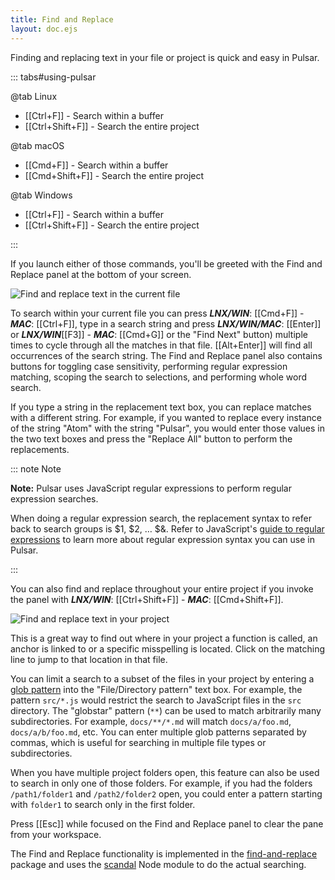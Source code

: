 ```yaml
---
title: Find and Replace
layout: doc.ejs
---
```


Finding and replacing text in your file or project is quick and easy in Pulsar.

::: tabs#using-pulsar

@tab Linux

- [[Ctrl+F]] - Search within a buffer
- [[Ctrl+Shift+F]] - Search the entire project

@tab macOS

- [[Cmd+F]] - Search within a buffer
- [[Cmd+Shift+F]] - Search the entire project

@tab Windows

- [[Ctrl+F]] - Search within a buffer
- [[Ctrl+Shift+F]] - Search the entire project

:::

If you launch either of those commands, you'll be greeted with the Find and
Replace panel at the bottom of your screen.

![Find and replace text in the current file](/img/atom/find-replace-file.png "Find and replace text in the current file")

To search within your current file you can press
**_LNX/WIN_**: [[Cmd+F]] -
**_MAC_**: [[Ctrl+F]], type in a search string and press
**_LNX/WIN/MAC_**: [[Enter]] or
**_LNX/WIN_**[[F3]] -
**_MAC_**: [[Cmd+G]] or the "Find Next" button) multiple
times to cycle through all the matches in that file. [[Alt+Enter]] will
find all occurrences of the search string. The Find and Replace panel also
contains buttons for toggling case sensitivity, performing regular expression
matching, scoping the search to selections, and performing whole word search.

If you type a string in the replacement text box, you can replace matches with a
different string. For example, if you wanted to replace every instance of the
string "Atom" with the string "Pulsar", you would enter those values in the two
text boxes and press the "Replace All" button to perform the replacements.

::: note Note

**Note:** Pulsar uses JavaScript regular expressions to perform regular
expression searches.

When doing a regular expression search, the replacement syntax to refer back to
search groups is $1, $2, … $&. Refer to JavaScript's [guide to regular expressions](https://developer.mozilla.org/en-US/docs/Web/JavaScript/Guide/Regular_Expressions)
to learn more about regular expression syntax you can use in Pulsar.

:::

You can also find and replace throughout your entire project if you invoke the
panel with **_LNX/WIN_**: [[Ctrl+Shift+F]] -
**_MAC_**: [[Cmd+Shift+F]].

![Find and replace text in your project](/img/atom/find-replace-project.png "Find and replace text in your project")

This is a great way to find out where in your project a function is called, an
anchor is linked to or a specific misspelling is located. Click on the matching
line to jump to that location in that file.

You can limit a search to a subset of the files in your project by entering a
[glob pattern](https://en.wikipedia.org/wiki/Glob_%28programming%29) into the
"File/Directory pattern" text box. For example, the pattern `src/*.js` would
restrict the search to JavaScript files in the `src` directory. The "globstar"
pattern (`**`) can be used to match arbitrarily many subdirectories. For
example, `docs/**/*.md` will match `docs/a/foo.md`, `docs/a/b/foo.md`, etc.
You can enter multiple glob patterns separated by commas, which is useful for
searching in multiple file types or subdirectories.

When you have multiple project folders open, this feature can also be used to
search in only one of those folders. For example, if you had the folders
`/path1/folder1` and `/path2/folder2` open, you could enter a pattern starting
with `folder1` to search only in the first folder.

Press [[Esc]] while focused on the Find and Replace panel to clear the
pane from your workspace.

The Find and Replace functionality is implemented in the [find-and-replace](https://github.com/pulsar-edit/find-and-replace)
package and uses the [scandal](https://github.com/pulsar-edit/scandal) Node module to
do the actual searching.
